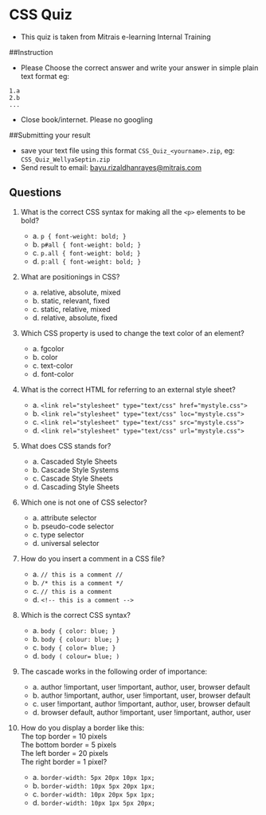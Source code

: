 # CSS Quiz

* This quiz is taken from Mitrais e-learning Internal Training

##Instruction
* Please Choose the correct answer
and write your answer in simple plain text format
eg:
```
1.a
2.b
...
```
* Close book/internet. Please no googling

##Submitting your result
* save your text file using this format ```CSS_Quiz_<yourname>.zip```, eg: ```CSS_Quiz_WellyaSeptin.zip```
* Send result to email: bayu.rizaldhanrayes@mitrais.com

## Questions

1.  What is the correct CSS syntax for making all the `<p>` elements to be bold?
    * a. ```p { font-weight: bold; }```
    * b. ```p#all { font-weight: bold; }```
    * c. ```p.all { font-weight: bold; }```
    * d. ```p:all { font-weight: bold; }```


2.  What are positionings in CSS?
    * a. relative, absolute, mixed
    * b. static, relevant, fixed
    * c. static, relative, mixed
    * d. relative, absolute, fixed


3.  Which CSS property is used to change the text color of an element?
    * a. fgcolor
    * b. color
    * c. text-color
    * d. font-color


4.  What is the correct HTML for referring to an external style sheet?
    * a. ```<link rel="stylesheet" type="text/css" href="mystyle.css">```
    * b. ```<link rel="stylesheet" type="text/css" loc="mystyle.css">```
    * c. ```<link rel="stylesheet" type="text/css" src="mystyle.css">```
    * d. ```<link rel="stylesheet" type="text/css" url="mystyle.css">```


5.  What does CSS stands for?
    * a. Cascaded Style Sheets
    * b. Cascade Style Systems
    * c. Cascade Style Sheets
    * d. Cascading Style Sheets


6.  Which one is not one of CSS selector?
    * a. attribute selector
    * b. pseudo-code selector
    * c. type selector
    * d. universal selector


7.  How do you insert a comment in a CSS file?
    * a. ```// this is a comment //```
    * b. ```/* this is a comment */```
    * c. ```// this is a comment```
    * d. ```<!-- this is a comment -->```


8.  Which is the correct CSS syntax?
    * a. ```body { color: blue; }```
    * b. ```body { colour: blue; }```
    * c. ```body { color= blue; }```
    * d. ```body ( colour= blue; )```


9.  The cascade works in the following order of importance:
    * a. author !important, user !important, author, user, browser default
    * b. author !important, author, user !important, user, browser default
    * c. user !important, author !important, author, user, browser default
    * d. browser default, author !important, user !important, author, user


10. How do you display a border like this:    
    The top border = 10 pixels    
    The bottom border = 5 pixels    
    The left border = 20 pixels    
    The right border = 1 pixel?
    
    * a. ```border-width: 5px 20px 10px 1px;```
    * b. ```border-width: 10px 5px 20px 1px;```
    * c. ```border-width: 10px 20px 5px 1px;```
    * d. ```border-width: 10px 1px 5px 20px;```
